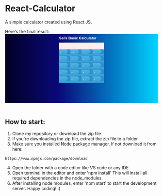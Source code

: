# React-Calculator

A simple calculator created using React JS.

Here's the final result:
<br>
![alt text](https://github.com/Dantusaikamal/React-Calculator/blob/main/Screenshot.JPG?raw=true)
<br>
<br>

## How to start:

1. Clone my repository or download the zip file
2. If you're downloading the zip file, extract the zip file to a folder
3. Make sure you installed Node package manager. If not download it from here:
 ```
 https://www.npmjs.com/package/download
```
4. Open the folder with a code editor like VS code or any IDE.
5. Open terminal in the editor and enter 'npm install' 
This will install all required dependencies in the node_modules. 
6. After installing node modules, enter 'npm start' to start the development server. Happy coding! :)

